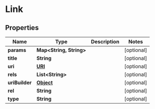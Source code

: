 

# Link

## Properties

Name | Type | Description | Notes
------------ | ------------- | ------------- | -------------
**params** | **Map&lt;String, String&gt;** |  |  [optional]
**title** | **String** |  |  [optional]
**uri** | [**URI**](URI.md) |  |  [optional]
**rels** | **List&lt;String&gt;** |  |  [optional]
**uriBuilder** | [**Object**](.md) |  |  [optional]
**rel** | **String** |  |  [optional]
**type** | **String** |  |  [optional]



